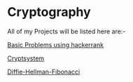 # Cryptography
 All of my Projects will be listed here are:-

[Basic Problems using hackerrank](https://github.com/ashubly25/Cryptography/tree/master/Basic)

[Cryptsystem](https://github.com/ashubly25/Cryptography/tree/master/Cryptsystem)

[Diffie-Hellman-Fibonacci](https://github.com/ashubly25/Cryptography/tree/master/Diffie%20Hellman%20Fibonacci)
